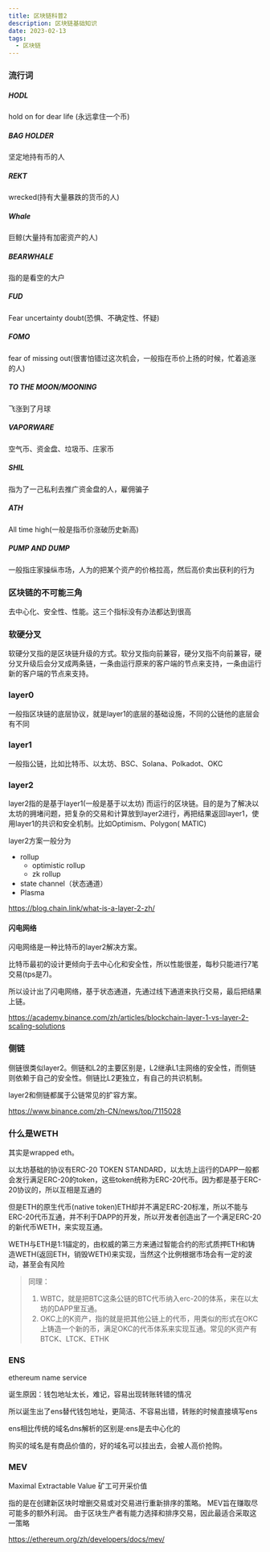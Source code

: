 ```yaml
---
title: 区块链科普2
description: 区块链基础知识
date: 2023-02-13
tags:
  - 区块链
---
```


### 流行词

##### HODL

hold on for dear life (永远拿住一个币)

##### BAG HOLDER

坚定地持有币的人

##### REKT

wrecked(持有大量暴跌的货币的人)

##### Whale

巨鲸(大量持有加密资产的人)

##### BEARWHALE

指的是看空的大户

##### FUD

Fear uncertainty doubt(恐惧、不确定性、怀疑)

##### FOMO

fear of missing out(很害怕错过这次机会，一般指在币价上扬的时候，忙着追涨的人)

##### TO THE MOON/MOONING

飞涨到了月球

##### VAPORWARE

空气币、资金盘、垃圾币、庄家币

##### SHIL

指为了一己私利去推广资金盘的人，雇佣骗子

##### ATH

All time high(一般是指币价涨破历史新高)

##### PUMP AND DUMP

一般指庄家操纵市场，人为的把某个资产的价格拉高，然后高价卖出获利的行为

### 区块链的不可能三角

去中心化、安全性、性能。这三个指标没有办法都达到很高

### 软硬分叉

软硬分叉指的是区块链升级的方式。软分叉指向前兼容，硬分叉指不向前兼容，硬分叉升级后会分叉成两条链，一条由运行原来的客户端的节点来支持，一条由运行新的客户端的节点来支持。

### layer0

一般指区块链的底层协议，就是layer1的底层的基础设施，不同的公链他的底层会有不同

### layer1

一般指公链，比如比特币、以太坊、BSC、Solana、Polkadot、OKC

### layer2

layer2指的是基于layer1(一般是基于以太坊)
而运行的区块链。目的是为了解决以太坊的拥堵问题，把复杂的交易和计算放到layer2进行，再把结果返回layer1，使用layer1的共识和安全机制。比如Optimism、Polygon(
MATIC)

layer2方案一般分为

- rollup
    - optimistic rollup
    - zk rollup
- state channel（状态通道）
- Plasma

https://blog.chain.link/what-is-a-layer-2-zh/

#### 闪电网络

闪电网络是一种比特币的layer2解决方案。

比特币最初的设计更倾向于去中心化和安全性，所以性能很差，每秒只能进行7笔交易(tps是7)。

所以设计出了闪电网络，基于状态通道，先通过线下通道来执行交易，最后把结果上链。

https://academy.binance.com/zh/articles/blockchain-layer-1-vs-layer-2-scaling-solutions

### 侧链

侧链很类似layer2。侧链和L2的主要区别是，L2继承L1主网络的安全性，而侧链则依赖于自己的安全性。侧链比L2更独立，有自己的共识机制。

layer2和侧链都属于公链常见的扩容方案。

https://www.binance.com/zh-CN/news/top/7115028

### 什么是WETH

其实是wrapped eth。

以太坊基础的协议有ERC-20 TOKEN STANDARD，以太坊上运行的DAPP一般都会发行满足ERC-20的token，这些token统称为ERC-20代币。因为都是基于ERC-20协议的，所以互相是互通的

但是ETH的原生代币(native token)ETH却并不满足ERC-20标准，所以不能与ERC-20代币互通，并不利于DAPP的开发，所以开发者创造出了一个满足ERC-20的新代币WETH，来实现互通。

WETH与ETH是1:1锚定的，由权威的第三方来通过智能合约的形式质押ETH和铸造WETH(返回ETH，销毁WETH)来实现，当然这个比例根据市场会有一定的波动，甚至会有风险

> 同理：
>
> 1. WBTC，就是把BTC这条公链的BTC代币纳入erc-20的体系，来在以太坊的DAPP里互通。
> 2. OKC上的K资产，指的就是把其他公链上的代币，用类似的形式在OKC上铸造一个新的币，满足OKC的代币体系来实现互通。常见的K资产有BTCK、LTCK、ETHK

### ENS

ethereum name service

诞生原因：钱包地址太长，难记，容易出现转账转错的情况

所以诞生出了ens替代钱包地址，更简洁、不容易出错，转账的时候直接填写ens

ens相比传统的域名dns解析的区别是:ens是去中心化的

购买的域名是有商品价值的，好的域名可以挂出去，会被人高价抢购。

### MEV

Maximal Extractable Value 矿工可开采价值

指的是在创建新区块时增删交易或对交易进行重新排序的策略。 MEV旨在赚取尽可能多的额外利润。 由于区块生产者有能力选择和排序交易，因此最适合采取这一策略

https://ethereum.org/zh/developers/docs/mev/

